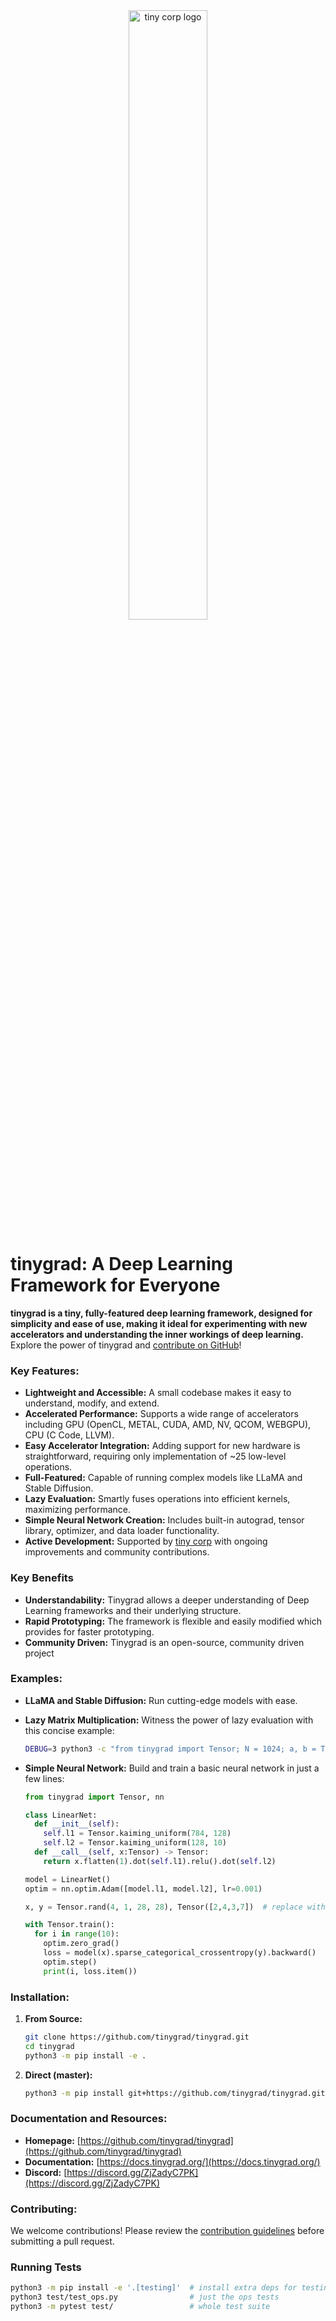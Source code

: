 <div align="center">

<picture>
  <source media="(prefers-color-scheme: light)" srcset="/docs/logo_tiny_light.svg">
  <img alt="tiny corp logo" src="/docs/logo_tiny_dark.svg" width="50%" height="50%">
</picture>

</div>

# tinygrad: A Deep Learning Framework for Everyone

**tinygrad is a tiny, fully-featured deep learning framework, designed for simplicity and ease of use, making it ideal for experimenting with new accelerators and understanding the inner workings of deep learning.**  Explore the power of tinygrad and [contribute on GitHub](https://github.com/tinygrad/tinygrad)!

### Key Features:

*   **Lightweight and Accessible:**  A small codebase makes it easy to understand, modify, and extend.
*   **Accelerated Performance:** Supports a wide range of accelerators including GPU (OpenCL, METAL, CUDA, AMD, NV, QCOM, WEBGPU), CPU (C Code, LLVM).
*   **Easy Accelerator Integration:**  Adding support for new hardware is straightforward, requiring only implementation of ~25 low-level operations.
*   **Full-Featured:**  Capable of running complex models like LLaMA and Stable Diffusion.
*   **Lazy Evaluation:** Smartly fuses operations into efficient kernels, maximizing performance.
*   **Simple Neural Network Creation:** Includes built-in autograd, tensor library, optimizer, and data loader functionality.
*   **Active Development:** Supported by [tiny corp](https://tinygrad.org) with ongoing improvements and community contributions.

### Key Benefits
*   **Understandability:** Tinygrad allows a deeper understanding of Deep Learning frameworks and their underlying structure.
*   **Rapid Prototyping:** The framework is flexible and easily modified which provides for faster prototyping.
*   **Community Driven:** Tinygrad is an open-source, community driven project

### Examples:

*   **LLaMA and Stable Diffusion:** Run cutting-edge models with ease.
*   **Lazy Matrix Multiplication:** Witness the power of lazy evaluation with this concise example:

    ```bash
    DEBUG=3 python3 -c "from tinygrad import Tensor; N = 1024; a, b = Tensor.rand(N, N), Tensor.rand(N, N); c = (a.reshape(N, 1, N) * b.T.reshape(1, N, N)).sum(axis=2); print((c.numpy() - (a.numpy() @ b.numpy())).mean())"
    ```

*   **Simple Neural Network:** Build and train a basic neural network in just a few lines:

    ```python
    from tinygrad import Tensor, nn

    class LinearNet:
      def __init__(self):
        self.l1 = Tensor.kaiming_uniform(784, 128)
        self.l2 = Tensor.kaiming_uniform(128, 10)
      def __call__(self, x:Tensor) -> Tensor:
        return x.flatten(1).dot(self.l1).relu().dot(self.l2)

    model = LinearNet()
    optim = nn.optim.Adam([model.l1, model.l2], lr=0.001)

    x, y = Tensor.rand(4, 1, 28, 28), Tensor([2,4,3,7])  # replace with real mnist dataloader

    with Tensor.train():
      for i in range(10):
        optim.zero_grad()
        loss = model(x).sparse_categorical_crossentropy(y).backward()
        optim.step()
        print(i, loss.item())
    ```

### Installation:

1.  **From Source:**
    ```bash
    git clone https://github.com/tinygrad/tinygrad.git
    cd tinygrad
    python3 -m pip install -e .
    ```

2.  **Direct (master):**
    ```bash
    python3 -m pip install git+https://github.com/tinygrad/tinygrad.git
    ```

### Documentation and Resources:

*   **Homepage:** [https://github.com/tinygrad/tinygrad](https://github.com/tinygrad/tinygrad)
*   **Documentation:** [https://docs.tinygrad.org/](https://docs.tinygrad.org/)
*   **Discord:** [https://discord.gg/ZjZadyC7PK](https://discord.gg/ZjZadyC7PK)

### Contributing:

We welcome contributions! Please review the [contribution guidelines](https://github.com/tinygrad/tinygrad/blob/master/README.md#contributing) before submitting a pull request.

### Running Tests

```sh
python3 -m pip install -e '.[testing]'  # install extra deps for testing
python3 test/test_ops.py                # just the ops tests
python3 -m pytest test/                 # whole test suite
```
